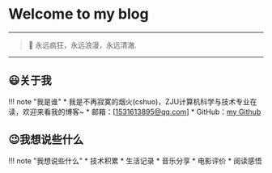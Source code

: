 # Welcome to my blog
---
>**🌟** 永远疯狂，永远浪漫，永远清澈.

---

## 😃关于我
!!! note "我是谁"
    * 我是不再寂寞的烟火(cshuo)，ZJU计算机科学与技术专业在读，欢迎来看我的博客~
    * 邮箱：[1531613895@qq.com]
    * GitHub：[my Github](https://github.com/CS0729)

## 😉我想说些什么

!!! note "我想说些什么"
    * 技术积累
    * 生活记录
    * 音乐分享
    * 电影评价
    * 阅读感悟

